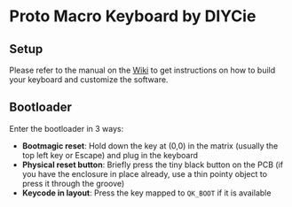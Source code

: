 # Proto Macro Keyboard by DIYCie

## Setup
Please refer to the manual on the [Wiki](https://wiki.proto.utwente.nl/members/workshops) to get instructions on how to build your keyboard and customize the software.

## Bootloader
Enter the bootloader in 3 ways:

* **Bootmagic reset**: Hold down the key at (0,0) in the matrix (usually the top left key or Escape) and plug in the keyboard
* **Physical reset button**: Briefly press the tiny black button on the PCB (if you have the enclosure in place already, use a thin pointy object to press it through the groove)
* **Keycode in layout**: Press the key mapped to `QK_BOOT` if it is available
